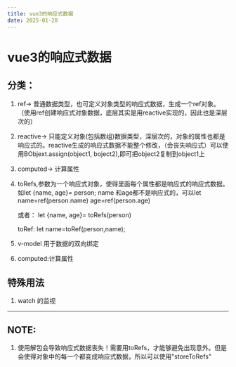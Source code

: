 ```yaml
---
title: vue3的响应式数据
date: 2025-01-20
---
```


# vue3的响应式数据

## 分类：

1.   ref-> 普通数据类型，也可定义对象类型的响应式数据，生成一个ref对象。（使用ref创建响应式对象数据，底层其实是用reactive实现的，因此也是深层次的）

2.   reactive-> 只能定义对象(包括数组)数据类型，深层次的，对象的属性也都是响应式的。reactive生成的响应式数据不能整个修改，（会丧失响应式）可以使用BObjext.assign(object1, boject2),即可把object2复制到object1上

3.   computed-> 计算属性

4.   toRefs,参数为一个响应式对象，使得里面每个属性都是响应式的响应式数据。如let {name, age}= person; name 和age都不是响应式的，可以let name=ref(person.name) age=ref(person.age)

     或者： let {name, age}= toRefs(person)

     toRef: let name=toRef(person,name);

5.   v-model 用于数据的双向绑定

6.    computed:计算属性

## 特殊用法

1.   watch 的监视

---

## NOTE: 

1.   使用解包会导致响应式数据丧失！需要用toRefs，才能够避免出现意外。但是会使得对象中的每一个都变成响应式数据，所以可以使用"storeToRefs"

     
